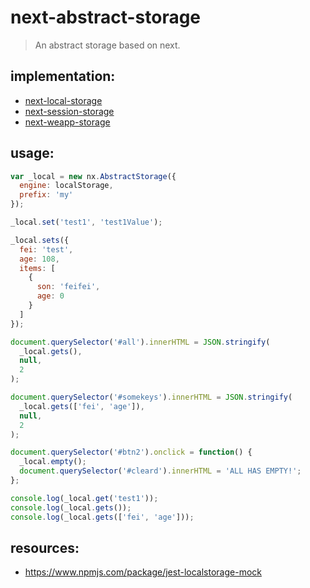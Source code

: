 # next-abstract-storage

> An abstract storage based on next.

## implementation:

- [next-local-storage](https://github.com/afeiship/next-local-storage)
- [next-session-storage](https://github.com/afeiship/next-session-storage)
- [next-weapp-storage](https://github.com/afeiship/next-weapp-storage)

## usage:

```js
var _local = new nx.AbstractStorage({
  engine: localStorage,
  prefix: 'my'
});

_local.set('test1', 'test1Value');

_local.sets({
  fei: 'test',
  age: 108,
  items: [
    {
      son: 'feifei',
      age: 0
    }
  ]
});

document.querySelector('#all').innerHTML = JSON.stringify(
  _local.gets(),
  null,
  2
);

document.querySelector('#somekeys').innerHTML = JSON.stringify(
  _local.gets(['fei', 'age']),
  null,
  2
);

document.querySelector('#btn2').onclick = function() {
  _local.empty();
  document.querySelector('#cleard').innerHTML = 'ALL HAS EMPTY!';
};

console.log(_local.get('test1'));
console.log(_local.gets());
console.log(_local.gets(['fei', 'age']));
```

## resources:

- https://www.npmjs.com/package/jest-localstorage-mock

